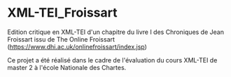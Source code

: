 # XML-TEI_Froissart

Edition critique en XML-TEI d'un chapitre du livre I des Chroniques de Jean Froissart issu de The Online Froissart (https://www.dhi.ac.uk/onlinefroissart/index.jsp)

Ce projet a été réalisé dans le cadre de l'évaluation du cours XML-TEI de master 2 à l'école Nationale des Chartes.
